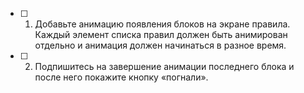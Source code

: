 - [ ] 1. Добавьте анимацию появления блоков на экране правила. Каждый элемент списка правил должен быть анимирован отдельно и анимация должен начинаться в разное время.
- [ ] 2. Подпишитесь на завершение анимации последнего блока и после него покажите кнопку «погнали».
